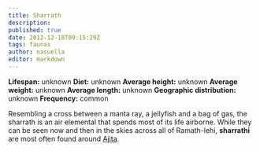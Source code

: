 ```yaml
---
title: Sharrath
description:
published: true
date: 2012-12-18T09:15:29Z
tags: faunas
author: nasuella
editor: markdown
---
```

<!-- infobox starts -->
**Lifespan:** unknown
**Diet:** unknown
**Average height:** unknown
**Average weight:** unknown
**Average length:** unknown
**Geographic distribution:** unknown
**Frequency:** common
<!-- infobox ends -->

Resembling a cross between a manta ray, a jellyfish and a bag of gas, the sharrath is an air elemental that spends most of its life airborne. While they can be seen now and then in the skies across all of Ramath-lehi, **sharrathi** are most often found around [Ajita](/countries/ajita).